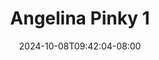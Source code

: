 --- 
title: "Angelina Pinky 1"
description: "  bokep Angelina Pinky 1 durasi panjang full new"
date: 2024-10-08T09:42:04-08:00
file_code: "xuw0wztkv2qp"
draft: false
cover: "abmyhj5e52vug46r.jpg"
tags: ["Angelina", "Pinky", "bokep-indo", "bokep-viral", "bokep-ig"]
length: 15
fld_id: "1483143"
foldername: "Angelina pinky id telegram"
categories: ["Angelina pinky id telegram"]
views: 0
---